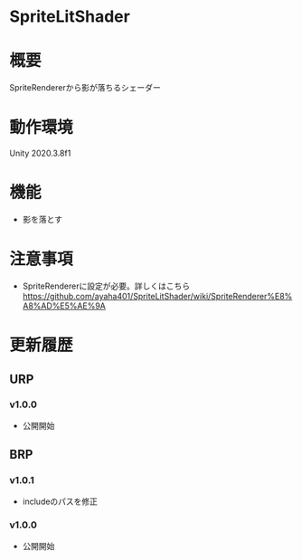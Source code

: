 # SpriteLitShader

# 概要
SpriteRendererから影が落ちるシェーダー

# 動作環境
Unity 2020.3.8f1

# 機能
* 影を落とす


# 注意事項
* SpriteRendererに設定が必要。詳しくはこちら<br>
https://github.com/ayaha401/SpriteLitShader/wiki/SpriteRenderer%E8%A8%AD%E5%AE%9A

# 更新履歴

## URP<br>
### v1.0.0<br>
* 公開開始<br>

## BRP<br>
### v1.0.1<br>
* includeのパスを修正<br>
### v1.0.0<br>
* 公開開始<br>
